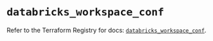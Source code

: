 # `databricks_workspace_conf`

Refer to the Terraform Registry for docs: [`databricks_workspace_conf`](https://registry.terraform.io/providers/databricks/databricks/1.36.2/docs/resources/workspace_conf).
